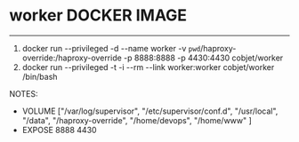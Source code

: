 # worker DOCKER IMAGE
--------

1. docker run --privileged -d --name worker -v `pwd`/haproxy-override:/haproxy-override -p 8888:8888 -p 4430:4430 cobjet/worker
2. docker run --privileged -t -i --rm --link worker:worker cobjet/worker /bin/bash

NOTES:
- VOLUME ["/var/log/supervisor", "/etc/supervisor/conf.d", "/usr/local", "/data", "/haproxy-override", "/home/devops", "/home/www" ]
- EXPOSE 8888 4430

